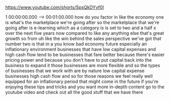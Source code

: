 https://www.youtube.com/shorts/5psQkDYyf0I

1 00:00:00.000 --\> 00:01:00.000 how do you factor in like the economy
one is what's the marketplace we're going after so the marketplace that
we're going after is e-learning which as a category is is set to two and
a half x over the next five years now compared to like any anything else
that's great growth so from uh like the win behind the sales perspective
we've got that number two is that in a you know bad economy future
especially an inflationary environment businesses that have low capital
expenses and high cash flow tend to be businesses that fare better
because there's easier pricing power and because you don't have to put
capital back into the business to expand it those businesses are more
flexible and so the types of businesses that we work with are by nature
low capital expense businesses high cash flow and so for those reasons
we feel really well equipped for an inflationary period that might come
in the future if you're enjoying these tips and tricks and you want more
in-depth content go to the youtube video and check out all the good
stuff that we have there
